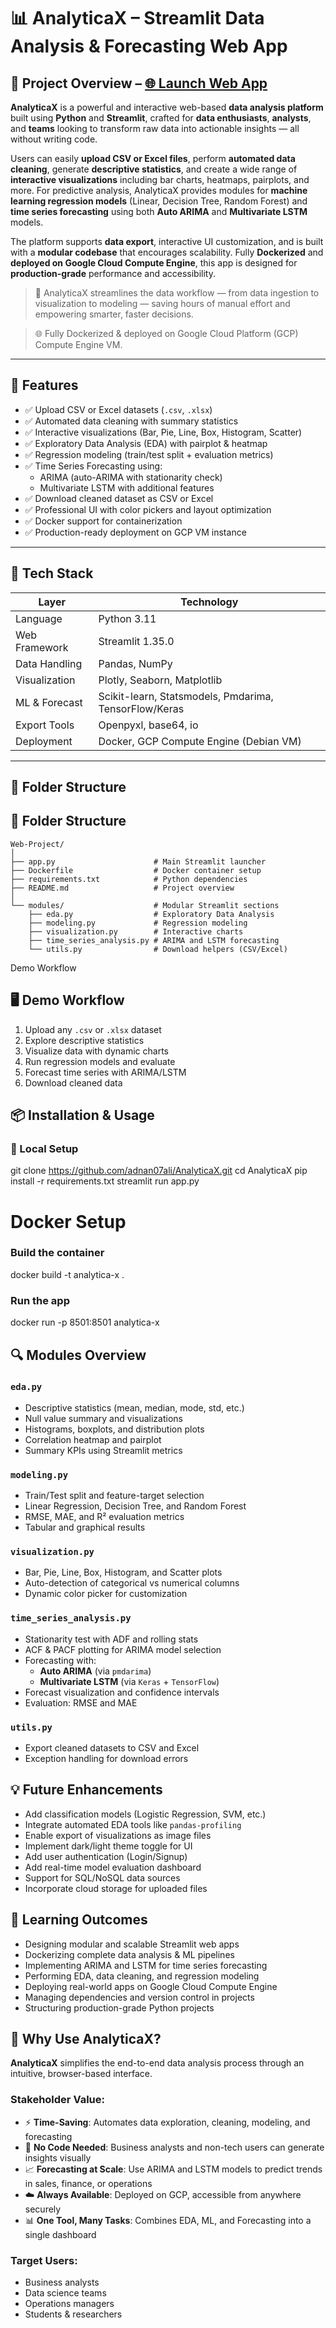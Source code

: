 # 📊 AnalyticaX – Streamlit Data Analysis & Forecasting Web App

## 🧾 Project Overview – [🌐 Launch Web App](http://35.232.46.42:8501/)

**AnalyticaX** is a powerful and interactive web-based **data analysis platform** built using **Python** and **Streamlit**, crafted for **data enthusiasts**, **analysts**, and **teams** looking to transform raw data into actionable insights — all without writing code.

Users can easily **upload CSV or Excel files**, perform **automated data cleaning**, generate **descriptive statistics**, and create a wide range of **interactive visualizations** including bar charts, heatmaps, pairplots, and more. For predictive analysis, AnalyticaX provides modules for **machine learning regression models** (Linear, Decision Tree, Random Forest) and **time series forecasting** using both **Auto ARIMA** and **Multivariate LSTM** models.

The platform supports **data export**, interactive UI customization, and is built with a **modular codebase** that encourages scalability. Fully **Dockerized** and **deployed on Google Cloud Compute Engine**, this app is designed for **production-grade** performance and accessibility.

> 🚀 AnalyticaX streamlines the data workflow — from data ingestion to visualization to modeling — saving hours of manual effort and empowering smarter, faster decisions.


> 🌐 Fully Dockerized & deployed on Google Cloud Platform (GCP) Compute Engine VM.

---

## 🚀 Features

- ✅ Upload CSV or Excel datasets (`.csv`, `.xlsx`)
- ✅ Automated data cleaning with summary statistics
- ✅ Interactive visualizations (Bar, Pie, Line, Box, Histogram, Scatter)
- ✅ Exploratory Data Analysis (EDA) with pairplot & heatmap
- ✅ Regression modeling (train/test split + evaluation metrics)
- ✅ Time Series Forecasting using:
  - ARIMA (auto-ARIMA with stationarity check)
  - Multivariate LSTM with additional features
- ✅ Download cleaned dataset as CSV or Excel
- ✅ Professional UI with color pickers and layout optimization
- ✅ Docker support for containerization
- ✅ Production-ready deployment on GCP VM instance

---

## 🧰 Tech Stack

| Layer         | Technology                                         |
|---------------|----------------------------------------------------|
| Language      | Python 3.11                                        |
| Web Framework | Streamlit 1.35.0                                   |
| Data Handling | Pandas, NumPy                                      |
| Visualization | Plotly, Seaborn, Matplotlib                        |
| ML & Forecast | Scikit-learn, Statsmodels, Pmdarima, TensorFlow/Keras |
| Export Tools  | Openpyxl, base64, io                               |
| Deployment    | Docker, GCP Compute Engine (Debian VM)             |

---

## 📂 Folder Structure
## 📂 Folder Structure

```
Web-Project/
│
├── app.py                      # Main Streamlit launcher
├── Dockerfile                  # Docker container setup
├── requirements.txt            # Python dependencies
├── README.md                   # Project overview
│
└── modules/                    # Modular Streamlit sections
    ├── eda.py                  # Exploratory Data Analysis
    ├── modeling.py             # Regression modeling
    ├── visualization.py        # Interactive charts
    ├── time_series_analysis.py # ARIMA and LSTM forecasting
    └── utils.py                # Download helpers (CSV/Excel)
```

 Demo Workflow
## 🖥️ Demo Workflow

1. Upload any `.csv` or `.xlsx` dataset  
2. Explore descriptive statistics  
3. Visualize data with dynamic charts  
4. Run regression models and evaluate  
5. Forecast time series with ARIMA/LSTM  
6. Download cleaned data  


## 📦 Installation & Usage

### 🔧 Local Setup

git clone https://github.com/adnan07ali/AnalyticaX.git
cd AnalyticaX
pip install -r requirements.txt
streamlit run app.py


# Docker Setup

### Build the container
docker build -t analytica-x .

### Run the app
docker run -p 8501:8501 analytica-x



## 🔍 Modules Overview

### `eda.py`
- Descriptive statistics (mean, median, mode, std, etc.)
- Null value summary and visualizations
- Histograms, boxplots, and distribution plots
- Correlation heatmap and pairplot
- Summary KPIs using Streamlit metrics

### `modeling.py`
- Train/Test split and feature-target selection
- Linear Regression, Decision Tree, and Random Forest
- RMSE, MAE, and R² evaluation metrics
- Tabular and graphical results

### `visualization.py`
- Bar, Pie, Line, Box, Histogram, and Scatter plots
- Auto-detection of categorical vs numerical columns
- Dynamic color picker for customization

### `time_series_analysis.py`
- Stationarity test with ADF and rolling stats
- ACF & PACF plotting for ARIMA model selection
- Forecasting with:
  - **Auto ARIMA** (via `pmdarima`)
  - **Multivariate LSTM** (via `Keras` + `TensorFlow`)
- Forecast visualization and confidence intervals
- Evaluation: RMSE and MAE

### `utils.py`
- Export cleaned datasets to CSV and Excel
- Exception handling for download errors


## 💡 Future Enhancements

- Add classification models (Logistic Regression, SVM, etc.)
- Integrate automated EDA tools like `pandas-profiling`
- Enable export of visualizations as image files
- Implement dark/light theme toggle for UI
- Add user authentication (Login/Signup)
- Add real-time model evaluation dashboard
- Support for SQL/NoSQL data sources
- Incorporate cloud storage for uploaded files


## 🧠 Learning Outcomes

- Designing modular and scalable Streamlit web apps
- Dockerizing complete data analysis & ML pipelines
- Implementing ARIMA and LSTM for time series forecasting
- Performing EDA, data cleaning, and regression modeling
- Deploying real-world apps on Google Cloud Compute Engine
- Managing dependencies and version control in projects
- Structuring production-grade Python projects


## 💼 Why Use AnalyticaX?

**AnalyticaX** simplifies the end-to-end data analysis process through an intuitive, browser-based interface.

### Stakeholder Value:
- ⚡ **Time-Saving**: Automates data exploration, cleaning, modeling, and forecasting
- 🧠 **No Code Needed**: Business analysts and non-tech users can generate insights visually
- 📈 **Forecasting at Scale**: Use ARIMA and LSTM models to predict trends in sales, finance, or operations
- ☁️ **Always Available**: Deployed on GCP, accessible from anywhere securely
- 📊 **One Tool, Many Tasks**: Combines EDA, ML, and Forecasting into a single dashboard

### Target Users:
- Business analysts
- Data science teams
- Operations managers
- Students & researchers


